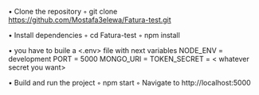 ﻿• Clone the repository 
    ◦ git clone https://github.com/Mostafa3elewa/Fatura-test.git

• Install dependencies 
    ◦ cd Fatura-test
    ◦ npm install


• you have to buile a <.env> file with next variables
NODE_ENV = development
PORT = 5000 
MONGO_URI = <here write your mongodb credentials>
TOKEN_SECRET = < whatever secret you want>


• Build and run the project 
    ◦ npm start
    ◦ Navigate to http://localhost:5000
          
